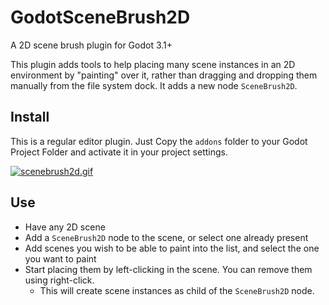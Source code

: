 # GodotSceneBrush2D
A 2D scene brush plugin for Godot 3.1+

This plugin adds tools to help placing many scene instances in an 2D environment by "painting" over it, rather than dragging and dropping them manually from the file system dock.
It adds a new node `SceneBrush2D`.

## Install

This is a regular editor plugin.
Just Copy the `addons` folder to your Godot Project Folder and activate it in your project settings.

[![scenebrush2d.gif](https://s5.gifyu.com/images/scenebrush2d.gif)](https://gifyu.com/image/qNCp)

## Use

- Have any 2D scene
- Add a `SceneBrush2D` node to the scene, or select one already present
- Add scenes you wish to be able to paint into the list, and select the one you want to paint
- Start placing them by left-clicking in the scene. You can remove them using right-click.
  - This will create scene instances as child of the `SceneBrush2D` node.
